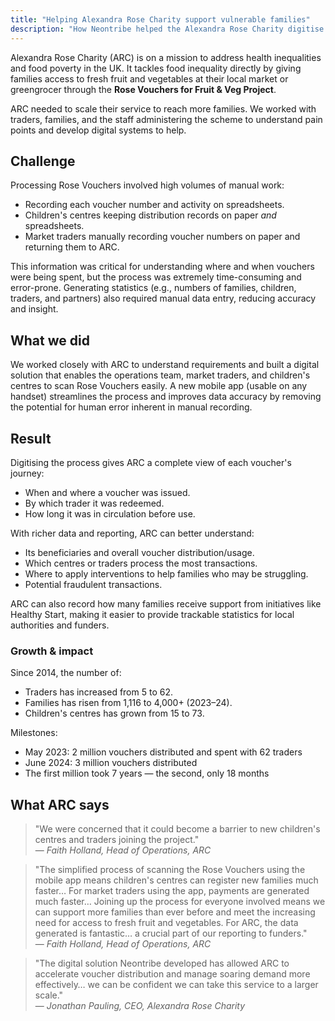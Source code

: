 ```yaml
---
title: "Helping Alexandra Rose Charity support vulnerable families"
description: "How Neontribe helped the Alexandra Rose Charity digitise Rose Vouchers to reach more families, reduce admin, and improve data insight."
---
```


Alexandra Rose Charity (ARC) is on a mission to address health inequalities and food poverty in the UK. It tackles food inequality directly by giving families access to fresh fruit and vegetables at their local market or greengrocer through the **Rose Vouchers for Fruit & Veg Project**.

ARC needed to scale their service to reach more families. We worked with traders, families, and the staff administering the scheme to understand pain points and develop digital systems to help.

## Challenge

Processing Rose Vouchers involved high volumes of manual work:

- Recording each voucher number and activity on spreadsheets.
- Children's centres keeping distribution records on paper _and_ spreadsheets.
- Market traders manually recording voucher numbers on paper and returning them to ARC.

This information was critical for understanding where and when vouchers were being spent, but the process was extremely time-consuming and error-prone. Generating statistics (e.g., numbers of families, children, traders, and partners) also required manual data entry, reducing accuracy and insight.

## What we did

We worked closely with ARC to understand requirements and built a digital solution that enables the operations team, market traders, and children's centres to scan Rose Vouchers easily. A new mobile app (usable on any handset) streamlines the process and improves data accuracy by removing the potential for human error inherent in manual recording.

## Result

Digitising the process gives ARC a complete view of each voucher's journey:

- When and where a voucher was issued.
- By which trader it was redeemed.
- How long it was in circulation before use.

With richer data and reporting, ARC can better understand:

- Its beneficiaries and overall voucher distribution/usage.
- Which centres or traders process the most transactions.
- Where to apply interventions to help families who may be struggling.
- Potential fraudulent transactions.

ARC can also record how many families receive support from initiatives like Healthy Start, making it easier to provide trackable statistics for local authorities and funders.

### Growth & impact

Since 2014, the number of:

- Traders has increased from 5 to 62.  
- Families has risen from 1,116 to 4,000+ (2023–24).  
- Children's centres has grown from 15 to 73.

Milestones:

- May 2023: 2 million vouchers distributed and spent with 62 traders  
- June 2024: 3 million vouchers distributed  
- The first million took 7 years — the second, only 18 months  

## What ARC says

> "We were concerned that it could become a barrier to new children's centres and traders joining the project."  
> — *Faith Holland, Head of Operations, ARC*

> "The simplified process of scanning the Rose Vouchers using the mobile app means children's centres can register new families much faster… For market traders using the app, payments are generated much faster… Joining up the process for everyone involved means we can support more families than ever before and meet the increasing need for access to fresh fruit and vegetables. For ARC, the data generated is fantastic… a crucial part of our reporting to funders."  
> — *Faith Holland, Head of Operations, ARC*

> "The digital solution Neontribe developed has allowed ARC to accelerate voucher distribution and manage soaring demand more effectively… we can be confident we can take this service to a larger scale."  
> — *Jonathan Pauling, CEO, Alexandra Rose Charity*